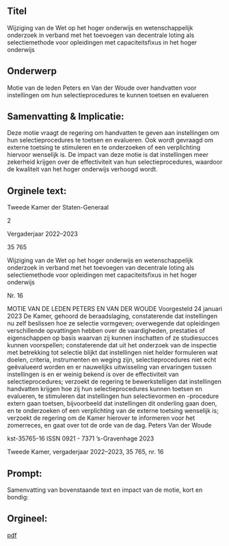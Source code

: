 ## Titel
Wijziging van de Wet op het hoger onderwijs en wetenschappelijk onderzoek in verband met het toevoegen van decentrale loting als selectiemethode voor opleidingen met capaciteitsfixus in het hoger onderwijs
## Onderwerp
Motie van de leden Peters en Van der Woude over handvatten voor instellingen om hun selectieprocedures te kunnen toetsen en evalueren
## Samenvatting & Implicatie:

Deze motie vraagt de regering om handvatten te geven aan instellingen om hun selectieprocedures te toetsen en evalueren. Ook wordt gevraagd om externe toetsing te stimuleren en te onderzoeken of een verplichting hiervoor wenselijk is. De impact van deze motie is dat instellingen meer zekerheid krijgen over de effectiviteit van hun selectieprocedures, waardoor de kwaliteit van het hoger onderwijs verhoogd wordt.
## Orginele text:


Tweede Kamer der Staten-Generaal

2

Vergaderjaar 2022–2023

35 765

Wijziging van de Wet op het hoger onderwijs en
wetenschappelijk onderzoek in verband met het
toevoegen van decentrale loting als
selectiemethode voor opleidingen met
capaciteitsfixus in het hoger onderwijs

Nr. 16

MOTIE VAN DE LEDEN PETERS EN VAN DER WOUDE
Voorgesteld 24 januari 2023
De Kamer,
gehoord de beraadslaging,
constaterende dat instellingen nu zelf beslissen hoe ze selectie
vormgeven;
overwegende dat opleidingen verschillende opvattingen hebben over de
vaardigheden, prestaties of eigenschappen op basis waarvan zij kunnen
inschatten of ze studiesucces kunnen voorspellen;
constaterende dat uit het onderzoek van de inspectie met betrekking tot
selectie blijkt dat instellingen niet helder formuleren wat doelen, criteria,
instrumenten en weging zijn, selectieprocedures niet echt geëvalueerd
worden en er nauwelijks uitwisseling van ervaringen tussen instellingen is
en er weinig bekend is over de effectiviteit van selectieprocedures;
verzoekt de regering te bewerkstelligen dat instellingen handvatten
krijgen hoe zij hun selectieprocedures kunnen toetsen en evalueren, te
stimuleren dat instellingen hun selectievormen en -procedure extern gaan
toetsen, bijvoorbeeld dat instellingen dit onderling gaan doen, en te
onderzoeken of een verplichting van de externe toetsing wenselijk is;
verzoekt de regering om de Kamer hierover te informeren voor het
zomerreces,
en gaat over tot de orde van de dag.
Peters
Van der Woude

kst-35765-16
ISSN 0921 - 7371
’s-Gravenhage 2023

Tweede Kamer, vergaderjaar 2022–2023, 35 765, nr. 16


## Prompt:
Samenvatting van bovenstaande text en impact van de motie, kort en bondig:

## Orgineel:
[pdf](https://gegevensmagazijn.tweedekamer.nl/OData/v4/2.0/Document(77136659-05a4-4f1b-8677-08189924dc72)/resource)

